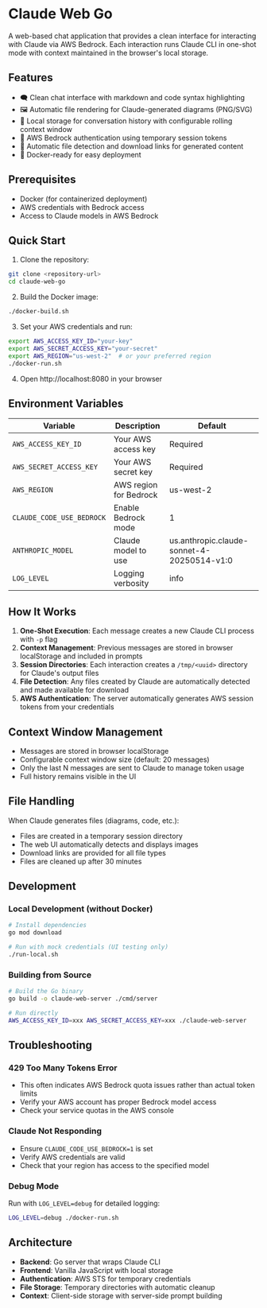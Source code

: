# Claude Web Go

A web-based chat application that provides a clean interface for interacting with Claude via AWS Bedrock. Each interaction runs Claude CLI in one-shot mode with context maintained in the browser's local storage.

## Features

- 🗨️ Clean chat interface with markdown and code syntax highlighting
- 🖼️ Automatic file rendering for Claude-generated diagrams (PNG/SVG)
- 💾 Local storage for conversation history with configurable rolling context window
- 🔐 AWS Bedrock authentication using temporary session tokens
- 📁 Automatic file detection and download links for generated content
- 🚀 Docker-ready for easy deployment

## Prerequisites

- Docker (for containerized deployment)
- AWS credentials with Bedrock access
- Access to Claude models in AWS Bedrock

## Quick Start

1. Clone the repository:
```bash
git clone <repository-url>
cd claude-web-go
```

2. Build the Docker image:
```bash
./docker-build.sh
```

3. Set your AWS credentials and run:
```bash
export AWS_ACCESS_KEY_ID="your-key"
export AWS_SECRET_ACCESS_KEY="your-secret"
export AWS_REGION="us-west-2"  # or your preferred region
./docker-run.sh
```

4. Open http://localhost:8080 in your browser

## Environment Variables

| Variable | Description | Default |
|----------|-------------|---------|
| `AWS_ACCESS_KEY_ID` | Your AWS access key | Required |
| `AWS_SECRET_ACCESS_KEY` | Your AWS secret key | Required |
| `AWS_REGION` | AWS region for Bedrock | us-west-2 |
| `CLAUDE_CODE_USE_BEDROCK` | Enable Bedrock mode | 1 |
| `ANTHROPIC_MODEL` | Claude model to use | us.anthropic.claude-sonnet-4-20250514-v1:0 |
| `LOG_LEVEL` | Logging verbosity | info |

## How It Works

1. **One-Shot Execution**: Each message creates a new Claude CLI process with `-p` flag
2. **Context Management**: Previous messages are stored in browser localStorage and included in prompts
3. **Session Directories**: Each interaction creates a `/tmp/<uuid>` directory for Claude's output files
4. **File Detection**: Any files created by Claude are automatically detected and made available for download
5. **AWS Authentication**: The server automatically generates AWS session tokens from your credentials

## Context Window Management

- Messages are stored in browser localStorage
- Configurable context window size (default: 20 messages)
- Only the last N messages are sent to Claude to manage token usage
- Full history remains visible in the UI

## File Handling

When Claude generates files (diagrams, code, etc.):
- Files are created in a temporary session directory
- The web UI automatically detects and displays images
- Download links are provided for all file types
- Files are cleaned up after 30 minutes

## Development

### Local Development (without Docker)

```bash
# Install dependencies
go mod download

# Run with mock credentials (UI testing only)
./run-local.sh
```

### Building from Source

```bash
# Build the Go binary
go build -o claude-web-server ./cmd/server

# Run directly
AWS_ACCESS_KEY_ID=xxx AWS_SECRET_ACCESS_KEY=xxx ./claude-web-server
```

## Troubleshooting

### 429 Too Many Tokens Error
- This often indicates AWS Bedrock quota issues rather than actual token limits
- Verify your AWS account has proper Bedrock model access
- Check your service quotas in the AWS console

### Claude Not Responding
- Ensure `CLAUDE_CODE_USE_BEDROCK=1` is set
- Verify AWS credentials are valid
- Check that your region has access to the specified model

### Debug Mode
Run with `LOG_LEVEL=debug` for detailed logging:
```bash
LOG_LEVEL=debug ./docker-run.sh
```

## Architecture

- **Backend**: Go server that wraps Claude CLI
- **Frontend**: Vanilla JavaScript with local storage
- **Authentication**: AWS STS for temporary credentials
- **File Storage**: Temporary directories with automatic cleanup
- **Context**: Client-side storage with server-side prompt building